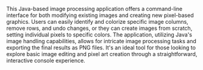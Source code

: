 This Java-based image processing application offers a command-line interface for both modifying existing images and creating new pixel-based graphics. Users can easily identify and colorize specific image columns, remove rows, and undo changes, or they can create images from scratch, setting individual pixels to specific colors. The application, utilizing Java's image handling capabilities, allows for intricate image processing tasks and exporting the final results as PNG files. It's an ideal tool for those looking to explore basic image editing and pixel art creation through a straightforward, interactive console experience.
